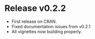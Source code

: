 # Release v0.2.2
* First release on CRAN.
* Fixed documentation issues from v0.2.1
* All vignettes now building properly.